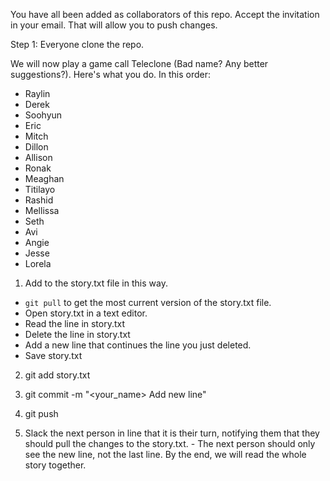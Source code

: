You have all been added as collaborators of this repo. Accept the invitation in your email. That will allow you to push changes.   

Step 1: Everyone clone the repo.  

We will now play a game call Teleclone (Bad name? Any better suggestions?).  Here's what you do.  In this order:

- Raylin 
- Derek 
- Soohyun 
- Eric 
- Mitch 
- Dillon 
- Allison
- Ronak 
- Meaghan 
- Titilayo 
- Rashid 
- Mellissa 
- Seth
- Avi 
- Angie 
- Jesse 
- Lorela

1. Add to the story.txt file in this way.
  - `git pull` to get the most current version of the story.txt file.
  - Open story.txt in a text editor.
  - Read the line in story.txt
  - Delete the line in story.txt
  - Add a new line that continues the line you just deleted.
  - Save story.txt

2. git add story.txt

3. git commit -m "<your_name> Add new line"

4. git push

5. Slack the next person in line that it is their turn, notifying them that they should pull the changes to the story.txt.      - The next person should only see the new line, not the last line.  By the end, we will read the whole story together.
